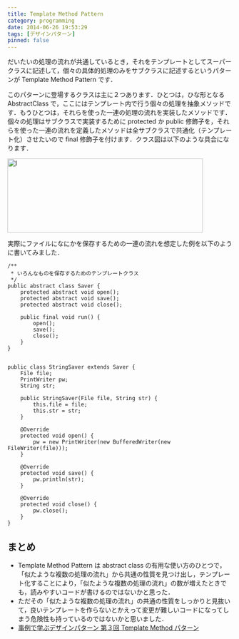 ```yaml
---
title: Template Method Pattern
category: programming
date: 2014-06-26 19:53:29
tags: [デザインパターン]
pinned: false
---
```


だいたいの処理の流れが共通しているとき，それをテンプレートとしてスーパークラスに記述して，個々の具体的処理のみをサブクラスに記述するというパターンが Template Method Pattern です．

このパターンに登場するクラスは主に２つあります．ひとつは，ひな形となる AbstractClass で，ここにはテンプレート内で行う個々の処理を抽象メソッドです．もうひとつは，それらを使った一連の処理の流れを実装したメソッドです．個々の処理はサブクラスで実装するために protected か public 修飾子を，それらを使った一連の流れを定義したメソッドは全サブクラスで共通化（テンプレート化）させたいので final 修飾子を付けます．クラス図は以下のような具合になります．

<img src="http://53ningen.com/wp-content/uploads/2014/06/L.png" alt="l" width="438" height="166" class="aligncenter size-full wp-image-678" />

実際にファイルになにかを保存するための一連の流れを想定した例を以下のように書いてみました．

    /**
     * いろんなものを保存するためのテンプレートクラス
     */
    public abstract class Saver {
        protected abstract void open();
        protected abstract void save();
        protected abstract void close();

        public final void run() {
            open();
            save();
            close();
        }
    }


    public class StringSaver extends Saver {
        File file;
        PrintWriter pw;
        String str;

        public StringSaver(File file, String str) {
            this.file = file;
            this.str = str;
        }

        @Override
        protected void open() {
            pw = new PrintWriter(new BufferedWriter(new FileWriter(file)));
        }

        @Override
        protected void save() {
            pw.println(str);
        }

        @Override
        protected void close() {
            pw.close();
        }
    }

## まとめ

- Template Method Pattern は abstract class の有用な使い方のひとつで，「似たような複数の処理の流れ」から共通の性質を見つけ出し，テンプレート化することにより，「似たような複数の処理の流れ」の数が増えたときでも，読みやすいコードが書けるのではないかと思った．
- ただその「似たような複数の処理の流れ」の共通の性質をしっかりと見抜いて，良いテンプレートを作らないとかえって変更が難しいコードになってしまう危険性も持っているのではないかと思いました．
- [事例で学ぶデザインパターン 第３回 Template Method パターン](https://www.ogis-ri.co.jp/otc/hiroba/technical/DesignPatternsWithExample/chapter03.html)
